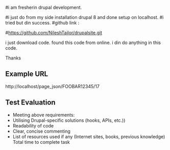 
#i am fresherin drupal development.

#i just do from my side installation drupal  8 and done setup on localhost.
#i tried but din success. 
#github link :

#https://github.com/NileshTailor/drupalsite.git

i just download code. found this code from online. i din do anything in this code.


Thanks



## Example URL

http://localhost/page_json/FOOBAR12345/17

## Test Evaluation

* Meeting above requirements: 
* Utilising Drupal-specific solutions (hooks, APIs, etc.))
* Readability of code
* Clear, concise commenting
* List of resources used if any (Internet sites, books, previous knowledge) Total time to complete task